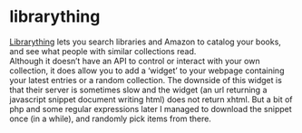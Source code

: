 <!--
  id: 220
  date: 2006-06-18T01:00:06
  modified: 2006-06-18T01:00:06
  slug: librarything
  type: post
  excerpt: <p>Librarything lets you search libraries and Amazon to catalog your books, and see what people with similar collections read. Although it doesn&#8217;t have an API to control or interact with your own collection, it does allow you to add a &#8216;widget&#8217; to your webpage containing your latest entries or a random collection. The downside of [&hellip;]</p> 
  content: <p><a href="http://www.librarything.com/" target="_blank">Librarything</a> lets you search libraries and Amazon to catalog your books, and see what people with similar collections read.<br /> Although it doesn&#8217;t have an API to control or interact with your own collection, it does allow you to add a &#8216;widget&#8217; to your webpage containing your latest entries or a random collection. The downside of this widget is that their server is sometimes slow and the widget (an url returning a javascript snippet document writing html) does not return xhtml. But a bit of php and some regular expressions later I managed to download the snippet once (in a while), and randomly pick items from there.</p> 
  categories: book
  tags: API
-->

# librarything

<p><a href="http://www.librarything.com/" target="_blank">Librarything</a> lets you search libraries and Amazon to catalog your books, and see what people with similar collections read.<br />
Although it doesn&#8217;t have an API to control or interact with your own collection, it does allow you to add a &#8216;widget&#8217; to your webpage containing your latest entries or a random collection. The downside of this widget is that their server is sometimes slow and the widget (an url returning a javascript snippet document writing html) does not return xhtml. But a bit of php and some regular expressions later I managed to download the snippet once (in a while), and randomly pick items from there.</p>

